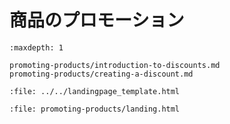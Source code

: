 # 商品のプロモーション

```{toctree}
:maxdepth: 1

promoting-products/introduction-to-discounts.md
promoting-products/creating-a-discount.md
```

```{raw} html
:file: ../../landingpage_template.html
```

```{raw} html
:file: promoting-products/landing.html
```